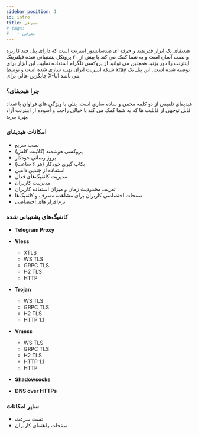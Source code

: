 ```yaml
---
sidebar_position: 1
id: intro
title: معرفی
# tags:
#   - معرفی
---
```


هیدیفای یک ابزار قدرتمند و حرفه ای ضدسانسور اینترنت است که دارای پنل چند کاربره و نصب آسان است و به شما کمک می کند با بیش از ۲۰ پروتکل پشتیبانی شده فیلترینگ اینترنت را دور بزنید همچنین می توانید از پروکسی تلگرام استفاده نمایید. این ابزار برای شبکه اینترنت ایران بهینه سازی شده است و توسط [xray](https://github.com/XTLS/Xray-core#installation) توصیه شده است.
این پنل یک جایگزین عالی برای X-UI می باشد.

### چرا هیدیفای؟

هیدیفای تلفیقی از دو کلمه مخفی و ساده سازی است. پنلی با ويژگی های فراوان با تعداد قابل توجهی از قابلیت ها که به شما کمک می کند با خیالی راحت و آسوده از اینترنت آزاد بهره ببرید.

### امکانات هیدیفای

- نصب سریع
- پروکسی هوشمند (کلاینت کلش)
- بروز رسانی خودکار
- بکاپ گیری خودکار (هر ۶ ساعت)
- استفاده از چندین دامین
- مدیریت کانفیگ‌های فعال
- مدیرییت کاربران
- تعریف محدودیت زمان و میزان استفاده کاربران
- صفحات اختصاصی کاربران برای مشاهده مصرف و کانفیگ‌ها
- نرم‌افزار‌ های اختصاصی

### کانفیگ‌های پشتیبانی شده

- **Telegram Proxy**

- **Vless**

  - XTLS
  - WS TLS
  - GRPC TLS
  - H2 TLS
  - HTTP

- **Trojan**

  - WS TLS
  - GRPC TLS
  - H2 TLS
  - HTTP 1.1

- **Vmess**

  - WS TLS
  - GRPC TLS
  - H2 TLS
  - HTTP 1.1
  - HTTP

- **Shadowsocks**
- **DNS over HTTPs**

<!-- ### پروکسی هوشمند

با استفاده از کلاینت کلش و پنل هیدیفای می‌تونین در ۳ حالت به اینترنت وصل بشید.

1. روش اول فقط سایت فیلترشده را از فیلترشکن عبور دهد.
2. فقط سایت های ایرانی بدون فیلترشکن باز شود (پیشنهادی)
3. تمام سایت ها از فیلترشکن عبور کنند -->

### سایر امکانات

- تست سرعت
- صفحات راهنمای کاربران

<!-- Open `docs/intro.md` (this page) and edit some lines: the site **reloads
automatically** and displays your changes. -->
